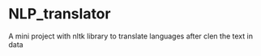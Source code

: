 # NLP_translator

A mini project with nltk library to translate languages after clen the text in data
